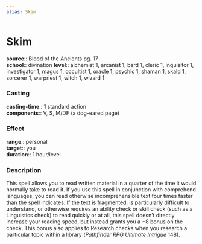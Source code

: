 ```yaml
---
alias: Skim
---
```


# Skim 

**source**:: Blood of the Ancients pg. 17  
**school**:: divination
**level**:: alchemist 1, arcanist 1, bard 1, cleric 1, inquisitor 1, investigator 1, magus 1, occultist 1, oracle 1, psychic 1, shaman 1, skald 1, sorcerer 1, warpriest 1, witch 1, wizard 1

### Casting 

**casting-time**:: 1 standard action  
**components**:: V, S, M/DF (a dog-eared page)

### Effect 

**range**:: personal  
**target**:: you  
**duration**:: 1 hour/level

### Description 

This spell allows you to read written material in a quarter of the time it would normally take to read it. If you use this spell in conjunction with comprehend languages, you can read otherwise incomprehensible text four times faster than the spell indicates. If the text is fragmented, is particularly difficult to understand, or otherwise requires an ability check or skill check (such as a Linguistics check) to read quickly or at all, this spell doesn’t directly increase your reading speed, but instead grants you a +8 bonus on the check. This bonus also applies to Research checks when you research a particular topic within a library (*Pathfinder RPG Ultimate Intrigue* 148).

